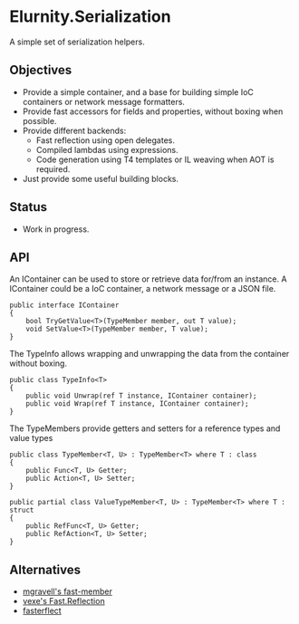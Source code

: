 # Elurnity.Serialization

A simple set of serialization helpers.

## Objectives
- Provide a simple container, and a base for building simple IoC containers or network message formatters.
- Provide fast accessors for fields and properties, without boxing when possible.
- Provide different backends:
  - Fast reflection using open delegates.
  - Compiled lambdas using expressions.
  - Code generation using T4 templates or IL weaving when AOT is required.
- Just provide some useful building blocks.

## Status
- Work in progress.

## API

An IContainer can be used to store or retrieve data for/from an instance. A IContainer could be a IoC container, a network message or a JSON file.

```
public interface IContainer
{
    bool TryGetValue<T>(TypeMember member, out T value);
    void SetValue<T>(TypeMember member, T value);
}
```

The TypeInfo<T> allows wrapping and unwrapping the data from the container without boxing.

```
public class TypeInfo<T>
{
    public void Unwrap(ref T instance, IContainer container);
    public void Wrap(ref T instance, IContainer container);
}
```

The TypeMembers provide getters and setters for a reference types and value types

```
public class TypeMember<T, U> : TypeMember<T> where T : class
{
    public Func<T, U> Getter;
    public Action<T, U> Setter;
}

public partial class ValueTypeMember<T, U> : TypeMember<T> where T : struct
{
    public RefFunc<T, U> Getter;
    public RefAction<T, U> Setter;
}
```

## Alternatives
- [mgravell's fast-member](https://github.com/mgravell/fast-member)
- [vexe's Fast.Reflection](https://github.com/vexe/Fast.Reflection)
- [fasterflect](https://fasterflect.codeplex.com/)
